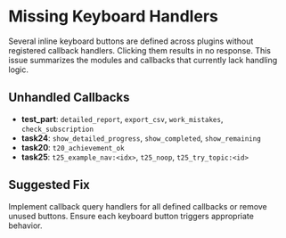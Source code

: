 # Missing Keyboard Handlers

Several inline keyboard buttons are defined across plugins without registered callback handlers. Clicking them results in no response. This issue summarizes the modules and callbacks that currently lack handling logic.

## Unhandled Callbacks

- **test_part**: `detailed_report`, `export_csv`, `work_mistakes`, `check_subscription`
- **task24**: `show_detailed_progress`, `show_completed`, `show_remaining`
- **task20**: `t20_achievement_ok`
- **task25**: `t25_example_nav:<idx>`, `t25_noop`, `t25_try_topic:<id>`

## Suggested Fix

Implement callback query handlers for all defined callbacks or remove unused buttons. Ensure each keyboard button triggers appropriate behavior.
